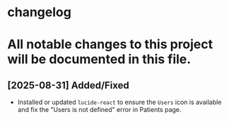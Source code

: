 # changelog

# All notable changes to this project will be documented in this file.

## [2025-08-31] Added/Fixed

- Installed or updated `lucide-react` to ensure the `Users` icon is available and fix the "Users is not defined" error in Patients page.
